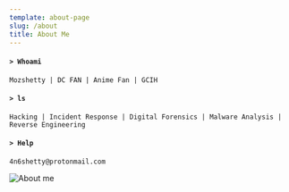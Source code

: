```yaml
---
template: about-page
slug: /about
title: About Me
---
```

#### `> Whoami`

`Mozshetty | DC FAN | Anime Fan | GCIH`

#### `> ls`

`Hacking | Incident Response | Digital Forensics | Malware Analysis | Reverse Engineering`

#### `> Help`

`4n6shetty@protonmail.com`



![About me](/assets/whoami_1_-removebg.png)